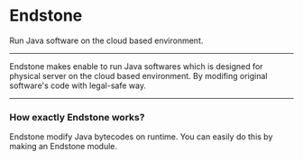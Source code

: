 Endstone
========

Run Java software on the cloud based environment.

---

Endstone makes enable to run Java softwares which is designed for physical server on the cloud based environment. By modifing original software's code with legal-safe way. 

---

### How exactly Endstone works?
Endstone modify Java bytecodes on runtime. You can easily do this by making an Endstone module.
